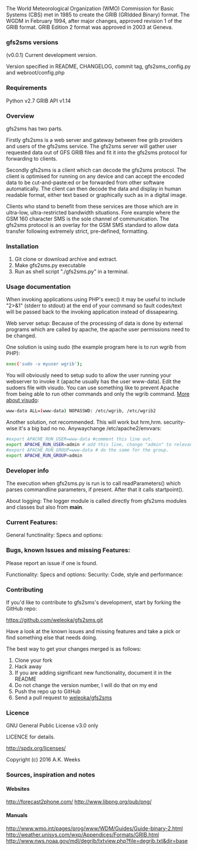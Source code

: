 The World Meteorological Organization (WMO) Commission for Basic Systems (CBS) met in 1985 to create the GRIB (GRIdded Binary) format. The WGDM in February 1994, after major changes, approved revision 1 of the GRIB format. GRIB Edition 2 format was approved in 2003 at Geneva.



### gfs2sms versions
(v0.0.1) Current development version.

Version specified in README, CHANGELOG, commit tag, gfs2sms_config.py and webroot/config.php



### Requirements
Python v2.7
GRIB API v1.14



### Overview
gfs2sms has two parts. 

Firstly gfs2sms is a web server and gateway between free grib providers and users of the gfs2sms service. The gfs2sms server will gather user requested data out of GFS GRIB files and fit it into the gfs2sms protocol for forwarding to clients. 

Secondly gfs2sms is a client which can decode the gfs2sms protocol. The client is optimised for running on any device and can accept the encoded data to be cut-and-paste:ed or be forwarded from other software automatically. The client can then decode the data and display in human readable format, either text based or graphically such as in a digital image.

Clients who stand to benefit from these services are those which are in ultra-low, ultra-restricted bandwidth situations. Fore example where the GSM 160 character SMS is the sole channel of communication. The gfs2sms protocol is an overlay for the GSM SMS standard to allow data transfer following extremely strict, pre-defined, formatting.



### Installation
1. Git clone or download archive and extract.
2. Make gfs2sms.py executable
3. Run as shell script "./gfs2sms.py" in a terminal.



### Usage documentation

When invoking applications using PHP's exec() it may be useful to include "2>&1" (stderr to stdout) at the end of your command so fault codes/text will be passed back to the invoking application instead of dissapearing.

Web server setup:
Because of the processing of data is done by external programs which are called by apache, the apache user permissions need to be changed.

One solution is using sudo
(the example program here is to run wgrib from PHP):
~~~~~~~~~~~~~~~~~~~~~~~~~~~~ .bash
exec('sudo -u myuser wgrib');
~~~~~~~~~~~~~~~~~~~~~~~~~~~~

You will obviously need to setup sudo to allow the user running your webserver to invoke it (apache usually has the user www-data). Edit the sudoers file with visudo. You can use something like to prevent Apache from being able to run other commands and only the wgrib command. [More about visudo](https://www.garron.me/en/linux/visudo-command-sudoers-file-sudo-default-editor.html):

~~~~~~~~~~~~~~~~~~~~~~~~~~~~ {.bash #example-1}
www-data ALL=(www-data) NOPASSWD: /etc/wgrib, /etc/wgrib2
~~~~~~~~~~~~~~~~~~~~~~~~~~~~


Another solution, not recommended. This will work but hrm,hrm. security-wise it's a big bad no no. Anywaychange /etc/apache2/envvars:

~~~~~~~~~~~~~~~~~~~~~~~~~~~~ {.bash #example-2}
#export APACHE_RUN_USER=www-data #comment this line out.
export APACHE_RUN_USER=admin # add this line, change "admin" to relevant user.
#export APACHE_RUN_GROUP=www-data # do the same for the group.
export APACHE_RUN_GROUP=admin
~~~~~~~~~~~~~~~~~~~~~~~~~~~~





### Developer info
The execution when gfs2sms.py is run is to call readParameters() which parses commandline parameters, if present. After that it calls startpoint().

About logging:
The logger module is called directly from gfs2sms modules and classes but also from __main__. 


### Current Features:
General functinality:
Specs and options:



### Bugs, known Issues and missing Features:

Please report an issue if one is found.

Functionality:
Specs and options:
Security:
Code, style and performance:



### Contributing

If you'd like to contribute to gfs2sms's development, start by forking the GitHub repo:

https://github.com/weleoka/gfs2sms.git

Have a look at the known issues and missing features and take a pick or find something else that needs doing.

The best way to get your changes merged is as follows:

1. Clone your fork
2. Hack away
3. If you are adding significant new functionality, document it in the README
4. Do not change the version number, I will do that on my end
5. Push the repo up to GitHub
6. Send a pull request to [weleoka/gfs2sms](https://github.com/weleoka/gfs2sms)



### Licence

GNU General Public License v3.0 only

LICENCE for details.

http://spdx.org/licenses/

Copyright (c) 2016 A.K. Weeks



### Sources, inspiration and notes



#### Websites
http://forecast2phone.com/
http://www.libpng.org/pub/png/



#### Manuals
http://www.wmo.int/pages/prog/www/WDM/Guides/Guide-binary-2.html
http://weather.unisys.com/wxp/Appendices/Formats/GRIB.html
http://www.nws.noaa.gov/mdl/degrib/txtview.php?file=degrib.txt&dir=base